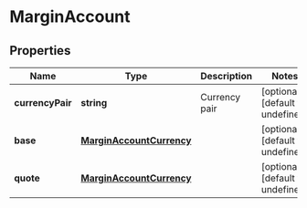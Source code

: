 # MarginAccount

## Properties

Name | Type | Description | Notes
------------ | ------------- | ------------- | -------------
**currencyPair** | **string** | Currency pair | [optional] [default to undefined]
**base** | [**MarginAccountCurrency**](MarginAccountCurrency.md) |  | [optional] [default to undefined]
**quote** | [**MarginAccountCurrency**](MarginAccountCurrency.md) |  | [optional] [default to undefined]

